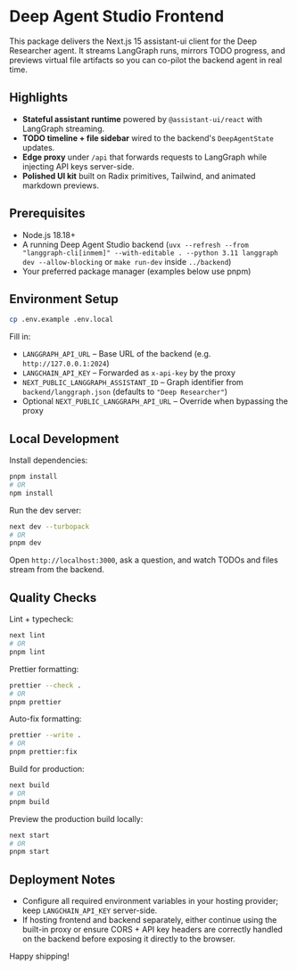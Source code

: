 # Deep Agent Studio Frontend

This package delivers the Next.js 15 assistant-ui client for the Deep Researcher agent. It streams LangGraph runs, mirrors TODO progress, and previews virtual file artifacts so you can co-pilot the backend agent in real time.

## Highlights

- **Stateful assistant runtime** powered by `@assistant-ui/react` with LangGraph streaming.
- **TODO timeline + file sidebar** wired to the backend's `DeepAgentState` updates.
- **Edge proxy** under `/api` that forwards requests to LangGraph while injecting API keys server-side.
- **Polished UI kit** built on Radix primitives, Tailwind, and animated markdown previews.

## Prerequisites

- Node.js 18.18+
- A running Deep Agent Studio backend (`uvx --refresh --from "langgraph-cli[inmem]" --with-editable . --python 3.11 langgraph dev --allow-blocking` or `make run-dev` inside `../backend`)
- Your preferred package manager (examples below use pnpm)

## Environment Setup

```bash
cp .env.example .env.local
```

Fill in:
- `LANGGRAPH_API_URL` – Base URL of the backend (e.g. `http://127.0.0.1:2024`)
- `LANGCHAIN_API_KEY` – Forwarded as `x-api-key` by the proxy
- `NEXT_PUBLIC_LANGGRAPH_ASSISTANT_ID` – Graph identifier from `backend/langgraph.json` (defaults to `"Deep Researcher"`)
- Optional `NEXT_PUBLIC_LANGGRAPH_API_URL` – Override when bypassing the proxy

## Local Development

Install dependencies:

```bash
pnpm install
# OR
npm install
```

Run the dev server:

```bash
next dev --turbopack
# OR
pnpm dev
```

Open `http://localhost:3000`, ask a question, and watch TODOs and files stream from the backend.

## Quality Checks

Lint + typecheck:

```bash
next lint
# OR
pnpm lint
```

Prettier formatting:

```bash
prettier --check .
# OR
pnpm prettier
```

Auto-fix formatting:

```bash
prettier --write .
# OR
pnpm prettier:fix
```

Build for production:

```bash
next build
# OR
pnpm build
```

Preview the production build locally:

```bash
next start
# OR
pnpm start
```

## Deployment Notes

- Configure all required environment variables in your hosting provider; keep `LANGCHAIN_API_KEY` server-side.
- If hosting frontend and backend separately, either continue using the built-in proxy or ensure CORS + API key headers are correctly handled on the backend before exposing it directly to the browser.

Happy shipping!
